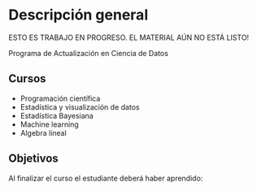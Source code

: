 # Descripción general
ESTO ES TRABAJO EN PROGRESO. EL MATERIAL AÚN NO ESTÁ LISTO!

Programa de Actualización en Ciencia de Datos

## Cursos

* Programación científica
* Estadística y visualización de datos
* Estadística Bayesiana
* Machine learning
* Algebra lineal

## Objetivos

Al finalizar el  curso el estudiante deberá haber aprendido:




